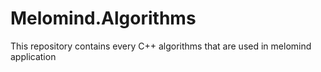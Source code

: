 # Melomind.Algorithms
This repository contains every C++ algorithms that are used in melomind application
